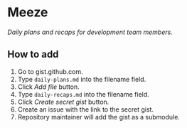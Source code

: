 # Meeze

_Daily plans and recaps for development team members._

## How to add

1. Go to gist.github.com.
1. Type `daily-plans.md` into the filename field.
1. Click _Add file_ button.
1. Type `daily-recaps.md` into the filename field.
1. Click _Create secret gist_ button.
1. Create an issue with the link to the secret gist.
1. Repository maintainer will add the gist as a submodule.